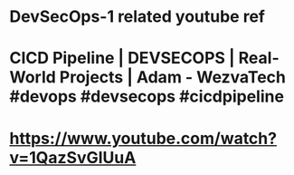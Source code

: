# DevSecOps-1 related youtube ref
# CICD Pipeline | DEVSECOPS | Real-World Projects | Adam - WezvaTech #devops #devsecops #cicdpipeline
# https://www.youtube.com/watch?v=1QazSvGIUuA
